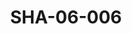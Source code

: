 ---
pid: SHA-06-006
title: SHA-06-006
language: en
original_label: 
rights: Sharhabil Ahmed
location_of_original: Sharhabil Ahmed
photographer_or_studio: 
scanned_from: photograph 8.8 by 12.6
_date: 1980s
location: Khartoum
description: Ali Yagoub Kabashi
additional_notes: 
permission_display: 'yes'
on_server: 'no'
on_website: 'no'
permalink: /photopages/en/SHA-06-006
layout: photo-page
---